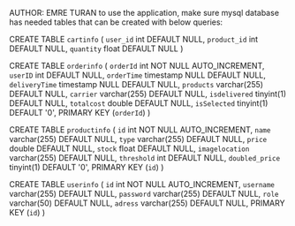 AUTHOR: EMRE TURAN
to use the application, 
make sure mysql database has needed tables that can be created with below queries:

CREATE TABLE `cartinfo` (
  `user_id` int DEFAULT NULL,
  `product_id` int DEFAULT NULL,
  `quantity` float DEFAULT NULL
)


CREATE TABLE `orderinfo` (
  `orderId` int NOT NULL AUTO_INCREMENT,
  `userID` int DEFAULT NULL,
  `orderTime` timestamp NULL DEFAULT NULL,
  `deliveryTime` timestamp NULL DEFAULT NULL,
  `products` varchar(255) DEFAULT NULL,
  `carrier` varchar(255) DEFAULT NULL,
  `isdelivered` tinyint(1) DEFAULT NULL,
  `totalcost` double DEFAULT NULL,
  `isSelected` tinyint(1) DEFAULT '0',
  PRIMARY KEY (`orderId`)
)


CREATE TABLE `productinfo` (
  `id` int NOT NULL AUTO_INCREMENT,
  `name` varchar(255) DEFAULT NULL,
  `type` varchar(255) DEFAULT NULL,
  `price` double DEFAULT NULL,
  `stock` float DEFAULT NULL,
  `imagelocation` varchar(255) DEFAULT NULL,
  `threshold` int DEFAULT NULL,
  `doubled_price` tinyint(1) DEFAULT '0',
  PRIMARY KEY (`id`)
)


CREATE TABLE `userinfo` (
  `id` int NOT NULL AUTO_INCREMENT,
  `username` varchar(255) DEFAULT NULL,
  `password` varchar(255) DEFAULT NULL,
  `role` varchar(50) DEFAULT NULL,
  `adress` varchar(255) DEFAULT NULL,
  PRIMARY KEY (`id`)
)
